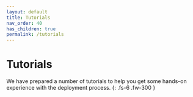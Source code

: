 ```yaml
---
layout: default
title: Tutorials
nav_order: 40
has_children: true
permalink: /tutorials
---
```


# Tutorials 

We have prepared a number of tutorials to help you get some hands-on experience with the deployment process.
{: .fs-6 .fw-300 }

